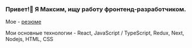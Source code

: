 ### Привет!👋 Я Максим, ищу работу фронтенд-разработчиком.

Мое - <a href='https://hh.ru/resume/7a6f7460ff0c86535a0039ed1f4b7846794644'>резюме<a/>

Мои основные технологии - React, JavaScript / TypeScript, Redux, Next, Nodejs, HTML, CSS
<!--
**Wecpo/Wecpo** is a ✨ _special_ ✨ repository because its `README.md` (this file) appears on your GitHub profile.

Here are some ideas to get you started:

- 🔭 I’m currently working on ...
- 🌱 I’m currently learning ...
- 👯 I’m looking to collaborate on ...
- 🤔 I’m looking for help with ...
- 💬 Ask me about ...
- 📫 How to reach me: ...
- 😄 Pronouns: ...
- ⚡ Fun fact: ...
-->

